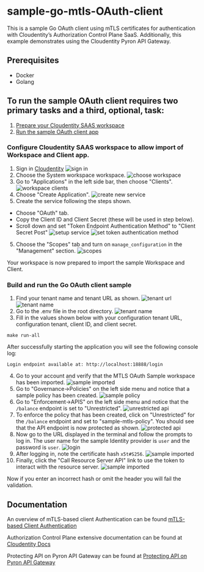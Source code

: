 # sample-go-mtls-OAuth-client

This is a sample Go OAuth client using mTLS certificates for authentication with Cloudentity’s Authorization Control Plane SaaS. Additionally, this example demonstrates 
using the Cloudentity Pyron API Gateway.

## Prerequisites

* Docker
* Golang

## To run the sample OAuth client requires two primary tasks and a third, optional, task:
1. [Prepare your Cloudentity SAAS workspace](#configure-cloudentity-saas-workspace)
2. [Run the sample OAuth client app](#build-and-run-the-go-OAuth-client-sample)

### Configure Cloudentity SAAS workspace to allow import of Workspace and Client app.
1. Sign in [Cloudentity](https://authz.cloudentity.io/)
![sign in](https://github.com/cloudentity/ce-samples-mtls-demo/blob/incr-build/sample-go-mtls-oauth-client/img/signin.png?raw=true.png)
2. Choose the System workspace workspace.
![choose workspace](https://github.com/cloudentity/ce-samples-mtls-demo/blob/incr-build/sample-go-mtls-oauth-client/img/cswp.png?raw=true.png)
3. Go to "Applications" in the left side bar, then choose "Clients".
![workspace clients](https://github.com/cloudentity/ce-samples-mtls-demo/blob/incr-build/sample-go-mtls-oauth-client/img/cac.png?raw=true.png)
4. Choose "Create Application".
![create new service](https://github.com/cloudentity/ce-samples-mtls-demo/blob/incr-build/sample-go-mtls-oauth-client/img/createservice.png?raw=true.png)
5. Create the service following the steps shown.
  * Choose "OAuth" tab.
  * Copy the Client ID and Client Secret (these will be used in step below). 
  * Scroll down and set "Token Endpoint Authentication Method" to "Client Secret Post"
![setup service](https://github.com/cloudentity/ce-samples-mtls-demo/blob/incr-build/sample-go-mtls-oauth-client/img/setupservice.png?raw=true.png)
![set token authentication method](https://github.com/cloudentity/ce-samples-mtls-demo/blob/incr-build/sample-go-mtls-oauth-client/img/post.png?raw=true.png)
5. Choose the "Scopes" tab and turn on `manage_configuration` in the "Management" section.
![scopes](https://github.com/cloudentity/ce-samples-mtls-demo/blob/incr-build/sample-go-mtls-oauth-client/img/scopes.png?raw=true.png)


Your workspace is now prepared to import the sample Workspace and Client. 

### Build and run the Go OAuth client sample

1. Find your tenant name and tenant URL as shown.
![tenant url](https://github.com/cloudentity/ce-samples-mtls-demo/blob/incr-build/sample-go-mtls-oauth-client/img/tenant.png?raw=true.png)
![tenant name](https://github.com/cloudentity/ce-samples-mtls-demo/blob/incr-build/sample-go-mtls-oauth-client/img/tenant-name.png?raw=true.png)
2. Go to the .env file in the root directory.
![tenant name](https://github.com/cloudentity/ce-samples-mtls-demo/blob/incr-build/sample-go-mtls-oauth-client/img/env.png?raw=true.png)
3. Fill in the values shown below with your configuration tenant URL, configuration tenant, client ID, and client secret.

```
make run-all
```
After successfully starting the application you will see the following console log:

```
Login endpoint available at: http://localhost:18888/login
```

4. Go to your account and verify that the MTLS OAuth Sample workspace has been imported. 
![sample imported](https://github.com/cloudentity/ce-samples-mtls-demo/blob/incr-build/sample-go-mtls-oauth-client/img/samplews.png?raw=true.png)
5. Go to "Governance->Policies" on the left side menu and notice that a sample policy has been created. 
![sample policy](https://github.com/cloudentity/ce-samples-mtls-demo/blob/incr-build/sample-go-mtls-oauth-client/img/policy.png?raw=true.png)
6. Go to "Enforcement->APIS" on the left side menu and notice that the `/balance` endpoint is set to "Unrestricted". 
![unrestricted api](https://github.com/cloudentity/ce-samples-mtls-demo/blob/incr-build/sample-go-mtls-oauth-client/img/unrestricted.png?raw=true.png)
6. To enforce the policy that has been created, click on "Unrestricted" for the `/balance` endpoint and set to "sample-mtls-policy". You should see that the API endpoint is now protected as shown. 
![protected api](https://github.com/cloudentity/ce-samples-mtls-demo/blob/incr-build/sample-go-mtls-oauth-client/img/protected.png?raw=true.png)
7. Now go to the URL displayed in the terminal and follow the prompts to log in. The user name for the sample Identity provider is `user` and the password is `user`.
![login](https://github.com/cloudentity/ce-samples-mtls-demo/blob/incr-build/sample-go-mtls-oauth-client/img/login.png?raw=true.png)
8. After logging in, note the certificate hash `x5t#S256`.
![sample imported](https://github.com/cloudentity/ce-samples-mtls-demo/blob/incr-build/sample-go-mtls-oauth-client/img/hash.png?raw=true.png)
9. Finally, click the "Call Resource Server API" link to use the token to interact with the resource server. 
![sample imported](https://github.com/cloudentity/ce-samples-mtls-demo/blob/incr-build/sample-go-mtls-oauth-client/img/valid.png?raw=true.png)


Now if you enter an incorrect hash or omit the header you will fail the validation.

## Documentation

An overview of mTLS-based client Authentication can be found
[mTLS-based Client Authentication](https://docs.authorization.cloudentity.com/features/OAuth/client_auth/tls_client_auth/?q=mtls)

Authorization Control Plane extensive documentation can be found at [Cloudentity Docs](https://docs.authorization.cloudentity.com/)

Protecting API on Pyron API Gateway can be found at [Protecting API on Pyron API Gateway](https://docs.authorization.cloudentity.com/guides/developer/protect/pyron/pyron/?q=pyron)